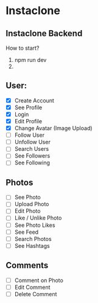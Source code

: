 # Instaclone

## Instaclone Backend
How to start?
1. npm run dev
2. 

## User:

- [x] Create Account
- [x] See Profile
- [X] Login
- [X] Edit Profile
- [X] Change Avatar (Image Upload)
- [ ] Follow User
- [ ] Unfollow User
- [ ] Search Users
- [ ] See Followers
- [ ] See Following

## Photos

- [ ] See Photo
- [ ] Upload Photo
- [ ] Edit Photo
- [ ] Like / Unlike Photo
- [ ] See Photo Likes
- [ ] See Feed
- [ ] Search Photos
- [ ] See Hashtags

## Comments

- [ ] Comment on Photo
- [ ] Edit Comment
- [ ] Delete Comment

